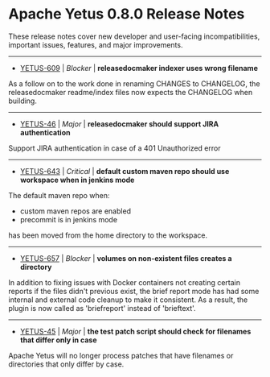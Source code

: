 
<!---
# Licensed to the Apache Software Foundation (ASF) under one
# or more contributor license agreements.  See the NOTICE file
# distributed with this work for additional information
# regarding copyright ownership.  The ASF licenses this file
# to you under the Apache License, Version 2.0 (the
# "License"); you may not use this file except in compliance
# with the License.  You may obtain a copy of the License at
#
#     http://www.apache.org/licenses/LICENSE-2.0
#
# Unless required by applicable law or agreed to in writing, software
# distributed under the License is distributed on an "AS IS" BASIS,
# WITHOUT WARRANTIES OR CONDITIONS OF ANY KIND, either express or implied.
# See the License for the specific language governing permissions and
# limitations under the License.
-->
# Apache Yetus  0.8.0 Release Notes

These release notes cover new developer and user-facing incompatibilities, important issues, features, and major improvements.


---

* [YETUS-609](https://issues.apache.org/jira/browse/YETUS-609) | *Blocker* | **releasedocmaker indexer uses wrong filename**

As a follow on to the work done in renaming CHANGES to CHANGELOG, the releasedocmaker readme/index files now expects the CHANGELOG when building.


---

* [YETUS-46](https://issues.apache.org/jira/browse/YETUS-46) | *Major* | **releasedocmaker should support JIRA authentication**

Support JIRA authentication in case of a 401 Unauthorized error


---

* [YETUS-643](https://issues.apache.org/jira/browse/YETUS-643) | *Critical* | **default custom maven repo should use workspace when in jenkins mode**

<!-- markdown -->
The default maven repo when:

* custom maven repos are enabled
* precommit is in jenkins mode

has been moved from the home directory to the workspace.


---

* [YETUS-657](https://issues.apache.org/jira/browse/YETUS-657) | *Blocker* | **volumes on non-existent files creates a directory**

<!-- markdown -->
In addition to fixing issues with Docker containers not creating certain reports if the files didn't previous exist, the brief report mode has had some internal and external code cleanup to make it consistent.  As a result, the plugin is now called as 'briefreport' instead of 'brieftext'.


---

* [YETUS-45](https://issues.apache.org/jira/browse/YETUS-45) | *Major* | **the test patch script should check for filenames that differ only in case**

Apache Yetus will no longer process patches that have filenames or directories that only differ by case.



